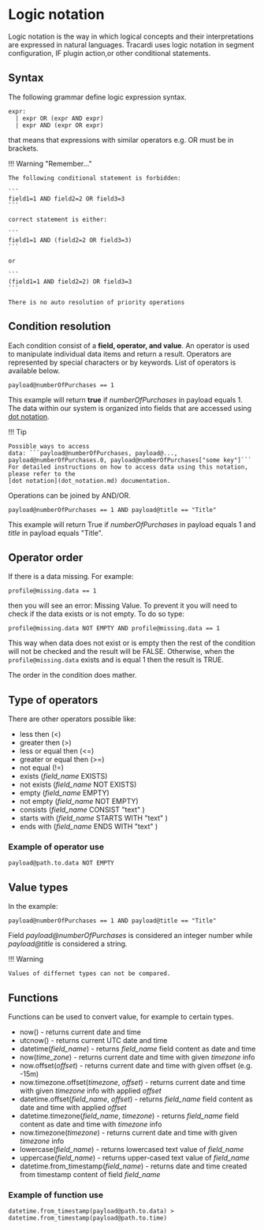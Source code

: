 # Logic notation

Logic notation is the way in which logical concepts and their interpretations are expressed in natural languages.
Tracardi uses logic notation in segment configuration, IF plugin action,or other conditional statements.

## Syntax

The following grammar define logic expression syntax.

```
expr:
  | expr OR (expr AND expr)
  | expr AND (expr OR expr)
```

that means that expressions with similar operators e.g. OR must be in brackets.

!!! Warning "Remember..."

    The following conditional statement is forbidden:
    
    ```
    field1=1 AND field2=2 OR field3=3
    ```

    correct statement is either:
    
    ```
    field1=1 AND (field2=2 OR field3=3)
    ```
    
    or
    
    ```
    (field1=1 AND field2=2) OR field3=3
    ```
    
    There is no auto resolution of priority operations

## Condition resolution

Each condition consist of a __field, operator, and value__. An operator is used to manipulate individual data items and
return a result. Operators are represented by special characters or by keywords. List of operators is available below.

``` title="Example"
payload@numberOfPurchases == 1
```

This example will return __true__ if *numberOfPurchases* in payload equals 1. The data within our system is organized
into fields that are accessed using [dot notation](dot_notation.md). 

!!! Tip

    Possible ways to access
    data: ```payload@numberOfPurchases, payload@..., payload@numberOfPurchases.0, payload@numberOfPurchases["some key"]```
    For detailed instructions on how to access data using this notation, please refer to the 
    [dot notation](dot_notation.md) documentation.

Operations can be joined by AND/OR.

``` title="Example"
payload@numberOfPurchases == 1 AND payload@title == "Title"
```

This example will return True if *numberOfPurchases* in payload equals 1 and *title* in payload equals "Title".

## Operator order

If there is a data missing. For example:

```
profile@missing.data == 1
```

then you will see an error: Missing Value. To prevent it you will need to check if the data exists or is not empty. To
do so type:

```
profile@missing.data NOT EMPTY AND profile@missing.data == 1
```

This way when data does not exist or is empty then the rest of the condition will not be checked and the result will be
FALSE. Otherwise, when the `profile@missing.data` exists and is equal 1 then the result is TRUE.

The order in the condition does mather.

## Type of operators

There are other operators possible like:

* less then (<)
* greater then (>)
* less or equal then (<=)
* greater or equal then (>=)
* not equal (!=)
* exists (*field_name* EXISTS)
* not exists (*field_name* NOT EXISTS)
* empty (*field_name* EMPTY)
* not empty (*field_name* NOT EMPTY)
* consists (*field_name* CONSIST "text" )
* starts with (*field_name* STARTS WITH "text" )
* ends with (*field_name* ENDS WITH "text" )

### Example of operator use

``` title="Example"
payload@path.to.data NOT EMPTY
```

## Value types

In the example:

``` title="Example"
payload@numberOfPurchases == 1 AND payload@title == "Title"
```

Field *payload@numberOfPurchases* is considered an integer number while
*payload@title* is considered a string.

!!! Warning

    Values of differnet types can not be compared. 

## Functions

Functions can be used to convert value, for example to certain types.

* now() - returns current date and time
* utcnow() - returns current UTC date and time
* datetime(*field_name*) - returns *field_name* field content as date and time
* now(*time_zone*) - returns current date and time with given *timezone* info
* now.offset(*offset*) - returns current date and time with given offset (e.g. -15m)
* now.timezone.offset(*timezone*, *offset*) - returns current date and time with given
  *timezone* info with applied *offset*
* datetime.offset(*field_name*, *offset*) - returns *field_name* field content as date and time with applied *offset*
* datetime.timezone(*field_name*, *timezone*) - returns *field_name* field content as date and time with *timezone* info
* now.timezone(*timezone*) - returns current date and time with given *timezone* info
* lowercase(*field_name*) - returns lowercased text value of *field_name*
* uppercase(*field_name*) - returns upper-cased text value of *field_name*
* datetime.from_timestamp(*field_name*) - returns date and time created from timestamp content of field *field_name*

### Example of function use

``` title="Example"
datetime.from_timestamp(payload@path.to.data) > datetime.from_timestamp(payload@path.to.time)
```

